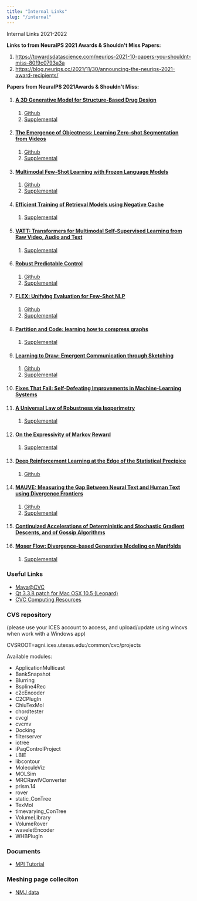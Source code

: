 ```yaml
---
title: "Internal Links"
slug: "/internal"
---
```

Internal Links 2021-2022

**Links to from NeuraIPS 2021 Awards & Shouldn't Miss Papers:** 

1. https://towardsdatascience.com/neurips-2021-10-papers-you-shouldnt-miss-80f9c0793a3a
2. https://blog.neurips.cc/2021/11/30/announcing-the-neurips-2021-award-recipients/

**Papers from NeuraIPS 2021Awards & Shouldn't Miss:**

1. #### [A 3D Generative Model for Structure-Based Drug Design](https://papers.nips.cc/paper/2021/hash/314450613369e0ee72d0da7f6fee773c-Abstract.html)

   1. [Github](https://github.com/luost26/3D-Generative-SBDD)
   2. [Supplemental](https://papers.nips.cc/paper/2021/file/314450613369e0ee72d0da7f6fee773c-Supplemental.pdf)
2. #### [The Emergence of Objectness: Learning Zero-shot Segmentation from Videos](https://papers.nips.cc/paper/2021/hash/6d9cb7de5e8ac30bd5e8734bc96a35c1-Abstract.html)

   1. [Github](https://github.com/rt219/The-Emergence-of-Objectness)
   2. [Supplemental](https://papers.nips.cc/paper/2021/file/314450613369e0ee72d0da7f6fee773c-Supplemental.pdf)
3. #### [Multimodal Few-Shot Learning with Frozen Language Models](https://papers.nips.cc/paper/2021/hash/01b7575c38dac42f3cfb7d500438b875-Abstract.html)

   1. [Github](https://fh295.github.io/frozen.html)
   2. [Supplemental](https://papers.nips.cc/paper/2021/file/01b7575c38dac42f3cfb7d500438b875-Supplemental.pdf)
4. #### [Efficient Training of Retrieval Models using Negative Cache](https://papers.nips.cc/paper/2021/hash/2175f8c5cd9604f6b1e576b252d4c86e-Abstract.html)

   1. [Supplemental](https://papers.nips.cc/paper/2021/file/2175f8c5cd9604f6b1e576b252d4c86e-Supplemental.pdf)
5. #### [VATT: Transformers for Multimodal Self-Supervised Learning from Raw Video, Audio and Text](https://papers.nips.cc/paper/2021/hash/cb3213ada48302953cb0f166464ab356-Abstract.html)

   1. [Supplemental](https://papers.nips.cc/paper/2021/file/cb3213ada48302953cb0f166464ab356-Supplemental.pdf)
6. #### [Robust Predictable Control](https://papers.nips.cc/paper/2021/hash/e9f85782949743dcc42079e629332b5f-Abstract.html)

   1. [Github](https://github.com/google-research/google-research/tree/master/rpc)
   2. [Supplemental](https://papers.nips.cc/paper/2021/file/e9f85782949743dcc42079e629332b5f-Supplemental.pdf)
7. #### [FLEX: Unifying Evaluation for Few-Shot NLP](https://papers.nips.cc/paper/2021/hash/8493eeaccb772c0878f99d60a0bd2bb3-Abstract.html)

   1. [Github](https://github.com/allenai/flex)
   2. [Supplemental](https://papers.nips.cc/paper/2021/file/8493eeaccb772c0878f99d60a0bd2bb3-Supplemental.pdf)
8. #### [Partition and Code: learning how to compress graphs](https://papers.nips.cc/paper/2021/hash/9a4d6e8685bd057e4f68930bd7c8ecc0-Abstract.html)

   1. [Supplemental](https://papers.nips.cc/paper/2021/file/9a4d6e8685bd057e4f68930bd7c8ecc0-Supplemental.pdf)
9. #### [Learning to Draw: Emergent Communication through Sketching](https://papers.nips.cc/paper/2021/hash/39d0a8908fbe6c18039ea8227f827023-Abstract.html)

   1. [Github](https://github.com/Ddaniela13/LearningToDraw)
   2. [Supplemental](https://papers.nips.cc/paper/2021/file/39d0a8908fbe6c18039ea8227f827023-Supplemental.pdf)
10. #### [Fixes That Fail: Self-Defeating Improvements in Machine-Learning Systems](https://papers.nips.cc/paper/2021/hash/619427579e7b067421f6aa89d4a8990c-Abstract.html)
11. #### [A Universal Law of Robustness via Isoperimetry](https://openreview.net/forum?id=z71OSKqTFh7)
    1. [Supplemental](https://openreview.net/attachment?id=z71OSKqTFh7&name=supplementary_material)
12. #### [On the Expressivity of Markov Reward](https://openreview.net/forum?id=9DlCh34E1bN)

    1. [Supplemental](https://openreview.net/attachment?id=9DlCh34E1bN&name=supplementary_material)
13. #### [Deep Reinforcement Learning at the Edge of the Statistical Precipice](https://openreview.net/forum?id=uqv8-U4lKBe)

    1. [Github](https://github.com/google-research/rliable)
14. #### [MAUVE: Measuring the Gap Between Neural Text and Human Text using Divergence Frontiers](https://openreview.net/forum?id=Tqx7nJp7PR)

    1. [Github](https://github.com/krishnap25/mauve-experiments)
    2. [Supplemental](https://openreview.net/attachment?id=Tqx7nJp7PR&name=supplementary_material)
15. #### [Continuized Accelerations of Deterministic and Stochastic Gradient Descents, and of Gossip Algorithms](https://openreview.net/forum?id=bGfDnD7xo-v)
16. #### [Moser Flow: Divergence-based Generative Modeling on Manifolds](https://openreview.net/forum?id=qGvMv3undNJ)

    1. [Supplemental](https://openreview.net/attachment?id=qGvMv3undNJ&name=supplementary_material)

<!-- ### Internal Links

* [CVC Wiki](http://cvcsite/mediawiki)
* [Internal Data Repository](http://cvcsite/Datasets)
* [Old CVC group meetings listing](http://cvcsite:8081/cvc/cvc-group-meetings)
* [Plone Site](http://cvcsite:8081/cvc/)
* [Internal Data Paths (2012 updates)](http://cvcweb.ices.utexas.edu/cvcwp/?page_id=2251)
* [Internal Software Paths (2012 updates)](http://cvcweb.ices.utexas.edu/cvcwp/?page_id=2265) -->

<!-- The old UsefulLinks page below is kind of out of date.
======================================================

Brand new CVC wiki [here](http://cvcweb.ices.utexas.edu/mediawiki/)!
------------------------

### Latest versions of CVC flagship software

* **[VolumeRover 1.2.x](http://cvcweb.ices.utexas.edu/software/VolumeRover/source/VolumeRover-latest.tar.gz)**
* **[LBIE 3.0](http://cvcweb.ices.utexas.edu/software/LBIE/source/LBIE-latest.tar.gz)** -- from Albert's home dir
* **[TexMol - Joe&#39;s version](http://cvcweb.ices.utexas.edu/software/TexMol/source/TexMol-latest.tar.gz)** -- whoever is maintaining TexMol, please update this!

The username/pass for the above links is: download/cvcsoft

### Datasets Repository

* [Dataset Repository](http://cvcweb.ices.utexas.edu/cvc/Datasets/)
* [Papers
  (with internal pdf link)](http://cvcweb.ices.utexas.edu/cvc/papers/index.php?internal)
* [Posters](http://cvcweb.ices.utexas.edu/cvc/posters/posters.php)
* [Poster sources](http://cvcweb.ices.utexas.edu/cvc/posters/source/posters.php)

### WHB TEST

Use following installer to install Mini3DTexViewer (Windows only) - only works on geforece2 or better[Win32 Mini3DTexViewer Installer](http://cvcweb.ices.utexas.edu/data/Software/Mini3DTexViewer_WHB/Mini3DTexViewer_WHB_setup.exe)Open following files directly or save it.

* [head 65x65x65 0.35 threshold](http://cvcweb.ices.utexas.edu/cvc/gallery/miniVolViewer/WHB/head65.rawiv0.35type3.whb)
* [1FPN 128x128x128 Blobbiness(-0.2) threshold(0.35)](http://cvcweb.ices.utexas.edu/cvc/gallery/miniVolViewer/WHB/1FPN_128x128x128_-0.2.rawiv0.35type3.whb)\- [(.rido)](http://cvcweb.ices.utexas.edu/cvc/gallery/miniVolViewer/WHB/1FPN_128x128x128_-0.2.rawiv0.35type3.whb.rido)
* [1FPN 128x128x128 Blobbiness(-0.5) threshold(0.35)](http://cvcweb.ices.utexas.edu/cvc/gallery/miniVolViewer/WHB/1FPN_64x64x64_-0.5.rawiv0.35type3.whb)
* [1AON 128x128x128 threshold(0.25)](http://cvcweb.ices.utexas.edu/cvc/gallery/miniVolViewer/WHB/1aon-acc.rawiv0.25type3.whb)
* [1LP3 256x256x256 Blobbiness(-0.2) threshold(0.40)](http://cvcweb.ices.utexas.edu/cvc/gallery/miniVolViewer/WHB/1LP3-0.2.rawiv0.40type3.whb)\- [(.rido)](http://cvcweb.ices.utexas.edu/cvc/gallery/miniVolViewer/WHB/1LP3-0.2.rawiv0.40type3.whb.rido)
* [1J5E 128x128x128 threshold(0.25)](http://cvcweb.ices.utexas.edu/cvc/gallery/miniVolViewer/WHB/1J5E.rawiv0.25type3.whb)
* [1J5E Protein 256x256x256 threshold(0.35)](http://cvcweb.ices.utexas.edu/cvc/gallery/miniVolViewer/WHB/1J5E_prot.rawiv0.35type3.whb)
* [1J5E RNA 256x256x256 threshold(0.35)](http://cvcweb.ices.utexas.edu/cvc/gallery/miniVolViewer/WHB/1J5E_rna.rawiv0.35type3.whb)\- [(.rido)](http://cvcweb.ices.utexas.edu/cvc/gallery/miniVolViewer/WHB/1J5E_rna.rawiv0.35type3.whb.rido)
* [Hemoglobin 24 128x128x128 threshold(0.35)](http://cvcweb.ices.utexas.edu/cvc/gallery/miniVolViewer/WHB/hbmatch24.pdb.rawiv0.35type3.whb)\- [(.rido)](http://cvcweb.ices.utexas.edu/cvc/gallery/miniVolViewer/WHB/hbmatch24.pdb.rawiv0.35type3.whb.rido)
* [heart\_sdf257 256x256x256 threshold(0.30)](http://cvcweb.ices.utexas.edu/cvc/gallery/miniVolViewer/WHB/heart_sdf257.rawiv0.3type3.whb)\- [(.rido)](http://cvcweb.ices.utexas.edu/cvc/gallery/miniVolViewer/WHB/heart_sdf257.rawiv0.3type3.whb.rido)
* [Venus 64x64x64 threshold(0.20)](http://cvcweb.ices.utexas.edu/cvc/gallery/miniVolViewer/WHB/venus65.rawiv0.2type3.whb)

[John&#39;s Vinay Files](http://cvcweb.ices.utexas.edu/users/vinay)

[Virtual Screening Project](http://cvcweb.ices.utexas.edu/cvc/projects/project.php?proID=38) and
[Virtual Screening Assignment sheet](http://cvcweb.ices.utexas.edu/cvc/projects/VirtualScreening/virtualscreening.xls) -->

### Useful Links

<!-- * [Project Pages](http://cvcweb.ices.utexas.edu/cvc/projects/)
* [Gallery](http://cvcweb.ices.utexas.edu/cvc/gallery/gallery.php) - [Admin](http://cvcweb.ices.utexas.edu/cvc/gallery/gallery.php?admin)
* [Group Meetings](http://cvcweb.ices.utexas.edu/cvc/GroupMeetings/) - [Admin](http://cvcweb.ices.utexas.edu/cvc/GroupMeetings/?admin)
* [Task Board](http://cvcweb.ices.utexas.edu/cvc/Archive/)
* [SGE Manual](http://cvcweb.ices.utexas.edu/data/Manuals/SGE53AdminUserDoc.pdf)
* [CVC Papers](http://cvcweb.ices.utexas.edu/cvc/papers/papers.php) - [Admin1](http://cvcweb.ices.utexas.edu/cvc/papers/papers.php?admin) - [Admin2](http://cvcweb.ices.utexas.edu/cvc/papers/papers.php?admin=CCV)
* [Prisms Usage Scheduler](http://cvcweb.ices.utexas.edu/cvc/Schedule/)
* [Software](http://cvcweb.ices.utexas.edu/software/) |[CVC Software status](http://cvcweb.ices.utexas.edu/docs/cvcsoftwarestatus/) -[admin](http://cvcweb.ices.utexas.edu/docs/pipelinestatus/?admin=CVC)
* [datawiki](http://cvcweb.ices.utexas.edu/datawiki/) | [animwiki](http://cvcweb.ices.utexas.edu/animwiki) | [infrawiki](http://cvcweb.ices.utexas.edu/infrawiki/) | [molwiki](http://cvcweb.ices.utexas.edu/molwiki/) | [medwiki](http://cvcweb.ices.utexas.edu/medwiki/) | [softwiki](http://cvcweb.ices.utexas.edu/softwiki/)
* [Datasets](http://cvcweb.ices.utexas.edu/software/dataset.php) |[Cine Movies](http://cvcweb.ices.utexas.edu/data/Movies/cine/cine.php) -[admin](http://cvcweb.ices.utexas.edu/data/Movies/cine/cine.php?admin=CVC)
* [View Downloader Info](http://cvcweb.ices.utexas.edu/cvc/listDownloads.php) -->
<!-- * [CVC File Formats](/cvc/docs/cvcfileformats.html) | [CVC Utilities](cvcutilities.html) | [Joe&#39;s CVC FAQ](http://cvcweb.ices.utexas.edu/cvc/docs/cvcfaq/) -->
* [Maya@CVC](http://cvcweb.ices.utexas.edu/collections/papers/cvcmaya/index.htm)
* [Qt 3.3.8 patch for Mac OSX 10.5 (Leopard)](http://cvcweb.ices.utexas.edu/cvc/docs/utilities/qt3mac.patch2)
* [CVC Computing Resources](http://cvcweb.ices.utexas.edu/cvc/docs/cvcfaq/CVCComputingResources.txt)

### CVS repository

(please use your ICES account to access, and upload/update using wincvs when work with a Windows app)

CVSROOT=agni.ices.utexas.edu:/common/cvc/projects

Available modules:

* ApplicationMulticast
* BankSnapshot
* Blurring
* Bspline4Rec
* c2cEncoder
* C2CPlugIn
* ChiuTexMol
* chordtester
* cvcgl
* cvcmv
* Docking
* filterserver
* iotree
* iPaqControlProject
* LBIE
* libcontour
* MoleculeViz
* MOLSim
* MRCRawIVConverter
* prism.14
* rover
* static\_ConTree
* TexMol
* timevarying\_ConTree
* VolumeLibrary
* VolumeRover
* waveletEncoder
* WHBPlugIn

<!-- ### [Wah Chiu Group](http://ncmidb.bcm.tmc.edu/EMDB/Groups/Group_32/Project_363/index_html_co?sort_by=title), [UT](http://ncmi.bcm.tmc.edu/ncmi/collaborations/NCMI-UCSF-UT) -->

<!-- #### Mini Browsers Demo Page

* [Mini Viewers](http://cvcweb.ices.utexas.edu/cvc/gallery/miniVolViewer/)

#### Mini Browsers Encoders and Plug-Ins

* [Wavelet Encoder](http://cvcweb.ices.utexas.edu/software/wavelet/wavelet.tar)http://cvcweb.oden.utexas.edu/software/wavelet
* [c2c Encoder](http://cvcweb.ices.utexas.edu/software/c2c/c2c.tar)http://cvcweb.oden.utexas.edu/software/c2c
* [WHB Plug-In](http://cvcweb.ices.utexas.edu/software/WHBplugIn/3DTexViewer_ActiveX_WHB.zip)http://cvcweb.oden.utexas.edu/software/WHBplugIn
* [c2c Plug-In](http://cvcweb.ices.utexas.edu/software/MiniVolViewer_ActiveX_C2C.zip)http://cvcweb.oden.utexas.edu/software/c2cPlugIn
* [TexMol Plug-In](http://cvcweb.ices.utexas.edu/software/TexMolPlugin.tar.gz)

[Oracle Editor(CCVWEB)](http://cvcweb.ices.utexas.edu/projects/visportal/dev/OracleEditor.php)

#### Software Pages - [project admin](http://cvcweb.ices.utexas.edu/cvc/projects/ProjectAdmin.php?pwd=ridopark)

* [MolFingerDB](http://cvcweb.ices.utexas.edu/MolFingerDB)http://cvcweb.oden.utexas.edu/MolFingerDB
* [TexMol Software Pages](http://cvcweb.ices.utexas.edu/software/TexMol)http://cvcweb.oden.utexas.edu/software/TexMol
* [MiniTexMol Software Pages](http://cvcweb.ices.utexas.edu/software/miniTexMol)http://cvcweb.oden.utexas.edu/software/miniTexMol
* [VolRover Software Pages](http://cvcweb.ices.utexas.edu/software/VolRover)http://cvcweb.oden.utexas.edu/software/VolRover
* [LBIE-Mesher Software Pages](http://cvcweb.ices.utexas.edu/software/LBIE-Mesher)http://cvcweb.oden.utexas.edu/software/LBIE-Mesher
* [VolVideo Software Pages](http://cvcweb.ices.utexas.edu/software/VolVideo)http://cvcweb.ices.utexas.edu/software/VolVideo
* [Multi-Tiled Displays and Parallel Volume Rendering](http://cvcweb.ices.utexas.edu/software/MultiTD_ParallelVR)http://cvcweb.oden.utexas.edu/software/MultiTD\_ParallelVR
* [Parallel Volume Raycaster](http://cvcweb.ices.utexas.edu/software/ParallelVRay)http://cvcweb.oden.utexas.edu/software/ParallelVRay
* [Parallel Isocontour Render Server](http://cvcweb.oden.utexas.edu/software/ParallelIsoRenderServer)http://cvcweb.oden.utexas.edu/software/ParallelIsoRenderServer
* [Earth Simulator Project](http://cvcweb.ices.utexas.edu/software/EarthSim/)http://cvcweb.oden.utexas.edu/software/EarthSim
* [texas visualization portal](http://cvcweb.ices.utexas.edu/software/TxVisPortal)http://cvcweb.oden.utexas.edu/software/TxVisPortal
* [Translation](http://cvcweb.ices.utexas.edu/projects/translation)
  http://cvcweb.oden.utexas.edu/projects/translation -->

<!-- #### Library Pages

* [VolRendering Lib](http://cvcweb.ices.utexas.edu/software/VolRenderingLib)http://cvcweb.oden.utexas.edu/software/VolRover
* [LBIE-Mesher Library Pages](http://cvcweb.ices.utexas.edu/software/LBIE-Lib)http://cvcweb.oden.utexas.edu/software/LBIE-Lib
* [Fast Isocontour Library Pages](http://cvcweb.ices.utexas.edu/software/FastIsocontourLib)http://cvcweb.oden.utexas.edu/software/FastIsocontourLib
* [Multi-tiled Display](http://cvcweb.ices.utexas.edu/software/TileLib)http://cvcweb.oden.utexas.edu/software/TileLib
* [Tetra Lib](http://cvcweb.ices.utexas.edu/software/TetraLib)http://cvcweb.oden.utexas.edu/software/TetraLib
* [Filter(2D, 3D) Lib](http://cvcweb.ices.utexas.edu/software/Filter2D3DLib)http://cvcweb.oden.utexas.edu/software/Filter2D3DLib
* [Classify(2D, 3D) Lib](http://cvcweb.ices.utexas.edu/software/ClassifyLib)http://cvcweb.oden.utexas.edu/software/ClassifyLib
* [Segment(2D, 3D) Lib](http://cvcweb.ices.utexas.edu/software/SegmentLib)http://cvcweb.oden.utexas.edu/software/SegmentLib
* [Dual Contour Lib](http://cvcweb.ices.utexas.edu/software/DualContourLib)http://cvcweb.oden.utexas.edu/software/DualContourLib
* [SDF Lib](http://cvcweb.ices.utexas.edu/software/SDF-Lib)
  http://cvcweb.oden.utexas.edu/software/SDF-Lib -->

### Documents

<!-- * [Classfication and Visualization of Scanned **Prostate** Images for Radiation Diagnosis/Treatment](http://cvcweb.ices.utexas.edu/projects/medx/prostateIdentification/) -->
* [MPI Tutorial](http://cvcweb.ices.utexas.edu/cvc/docs/MPI_Tutorial.pdf)

<!-- ### Software download

* Texmol:[source](http://cvcweb.ices.utexas.edu/software/TexMol.zip),[binary for Windows](http://cvcweb.ices.utexas.edu/software/texmol.windows.vc6.0.qt.3.3.3.edu.tar.gz),[binary for Linux (RedHat 9.0)](http://cvcweb.ices.utexas.edu/software/texmol.linux.gcc3.2.2.qt.3.3.4.tar.gz),
* VolRover:[source](http://cvcweb.ices.utexas.edu/software/VolumeRover.zip),[binary for Windows](http://cvcweb.ices.utexas.edu/software/VolumeRover-i386-win32-vc6-qt3.3.3.zip),[binary for Linux (RedHat 9.0)](http://cvcweb.ices.utexas.edu/software/VolumeRover-i386-linux-gcc3.2.2-qt3.3.4.tar.gz),
* LBIE-Mesher:
  [source](http://cvcweb.ices.utexas.edu/software/LBIE_Mesher.zip),
  [binary for Windows](http://cvcweb.ices.utexas.edu/software/LBIE_Mesher-i386-win32-vc6-qt3.3.3.zip),
  [binary for Linux (RedHat 9.0)](http://cvcweb.ices.utexas.edu/software/LBIE_Mesher.linux.gcc3.2.2.qt.3.3.4.tar.gz), -->

<!-- ### Large Datasets

All large datasets are collected into Prisms SRB at C-/A/home/visportal.CCVVISSRB/LargeDataAlso you can use [Web SRB Browser.](http://prisms.ices.utexas.edu/visportal/browseSRB.php?cdir=/A/home/visportal.CCVVISSRB/LargeData)

1. Oceanography Simulation Data - //milagros/ccv/stammer/full/orig
2. Cosmology Simulation Data - //milagros/ccv/explosions and //milagros/ccv/santa-barbara
3. Oil Reservoir Simulation Data - //milagros/ccv/hydro/hydro6A/vtm, //milagrosccv/hydro/hydro6B/vtm, and //milagrosccv/hydro/hydro7A/vtm
4. PDB from Dr. Nathan Baker - //milagros/archive/utexas/ti/ccv/Baker193MolStructure
5. Virus - \\\\megha.ices.utexas.edu\\pub-megha\\ccv-pub\\MolecularData\\CryoEM-DensityMap and other locations (?)
6. Geolphysical Siesmic Data - //milagros/ccv/barbados/vtm
7. Visible Male and Visible Female - //milagros/ccv/vhmale/freshCT and //milagros/ccv/female/
8. Toga Brain - //milagros/ccv/female/Toga\_Brain/SegmentedVol -->

### Meshing page colleciton

<!-- * [Meshing for Visible Human](http://cvcweb.ices.utexas.edu/cvc/meshing/meshing_torso/)
* [3D Finite Element Meshing from Imaging Data](http://cvcweb.ices.utexas.edu/cvc/meshing/3D_FE_meshing_imaging_data/) -->
* [NMJ data](http://cvcweb.ices.utexas.edu/cvc/meshing/NMJ/)
<!-- * [Quality Meshing of Implicit Solvation Models of Biomolecular Structures](http://cvcweb.ices.utexas.edu/cvc/meshing/biomesh/)
* [Segmented MRI data of the human brain](http://cvcweb.ices.utexas.edu/cvc/meshing/brain_miller/)
* [Finite Element Meshing for Cardiac Analysis](http://cvcweb.ices.utexas.edu/cvc/meshing/heart/)
* [Adaptive and Quality Quadrilateral/Hexahedral Meshing from Volumetric Imaging Data](http://cvcweb.ices.utexas.edu/cvc/meshing/quadhex/)
* [Surface Smoothing and Quality Improvement of Quadrilateral/Hexahedral Meshes with Geometric Flow](http://cvcweb.ices.utexas.edu/cvc/meshing/quadhexgf/)
* [A-patch results](http://cvcweb.ices.utexas.edu/cvc/projects/VisualEyes/visualization/domainpara/A-Patch/apatch.php)
* [mesh collection](http://cvcweb.ices.utexas.edu/cvc/meshing/) -->
